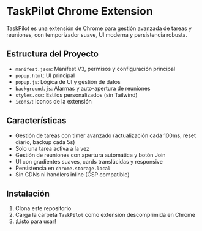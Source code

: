 # TaskPilot Chrome Extension

TaskPilot es una extensión de Chrome para gestión avanzada de tareas y reuniones, con temporizador suave, UI moderna y persistencia robusta.

## Estructura del Proyecto
- `manifest.json`: Manifest V3, permisos y configuración principal
- `popup.html`: UI principal
- `popup.js`: Lógica de UI y gestión de datos
- `background.js`: Alarmas y auto-apertura de reuniones
- `styles.css`: Estilos personalizados (sin Tailwind)
- `icons/`: Iconos de la extensión

## Características
- Gestión de tareas con timer avanzado (actualización cada 100ms, reset diario, backup cada 5s)
- Solo una tarea activa a la vez
- Gestión de reuniones con apertura automática y botón Join
- UI con gradientes suaves, cards translúcidas y responsive
- Persistencia en `chrome.storage.local`
- Sin CDNs ni handlers inline (CSP compatible)

## Instalación
1. Clona este repositorio
2. Carga la carpeta `TaskPilot` como extensión descomprimida en Chrome
3. ¡Listo para usar!
